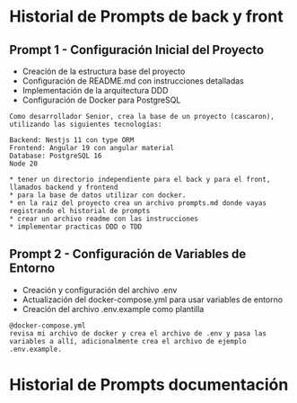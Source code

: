 # Historial de Prompts de back y front

## Prompt 1 - Configuración Inicial del Proyecto
- Creación de la estructura base del proyecto
- Configuración de README.md con instrucciones detalladas
- Implementación de la arquitectura DDD
- Configuración de Docker para PostgreSQL
```
Como desarrollador Senior, crea la base de un proyecto (cascaron), utilizando las siguientes tecnologías:

Backend: Nestjs 11 con type ORM
Frontend: Angular 19 con angular material
Database: PostgreSQL 16
Node 20

* tener un directorio independiente para el back y para el front, llamados backend y frontend
* para la base de datos utilizar con docker.
* en la raiz del proyecto crea un archivo prompts.md donde vayas registrando el historial de prompts
* crear un archivo readme con las instrucciones
* implementar practicas DDD o TDD
```

## Prompt 2 - Configuración de Variables de Entorno
- Creación y configuración del archivo .env
- Actualización del docker-compose.yml para usar variables de entorno
- Creación del archivo .env.example como plantilla
```
@docker-compose.yml 
revisa mi archivo de docker y crea el archivo de .env y pasa las variables a allí, adicionalmente crea el archivo de ejemplo .env.example.
```


# Historial de Prompts documentación